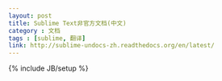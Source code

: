 ```yaml
---
layout: post
title: Sublime Text非官方文档(中文)
category : 文档
tags : [sublime, 翻译]
link: http://sublime-undocs-zh.readthedocs.org/en/latest/
---
```

{% include JB/setup %}

